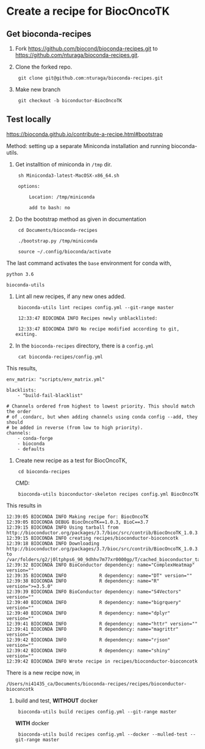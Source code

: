 # Create a recipe for BiocOncoTK


## Get bioconda-recipes

1. Fork https://github.com/biocond/bioconda-recipes.git to
   https://github.com/nturaga/bioconda-recipes.git. 
   
1. Clone the forked repo.

		git clone git@github.com:nturaga/bioconda-recipes.git

1. Make new branch 

		git checkout -b biconductor-BiocOncoTK
		

## Test locally

https://bioconda.github.io/contribute-a-recipe.html#bootstrap

Method: setting up a separate Miniconda installation and running bioconda-utils. 

1. Get installtion of miniconda in `/tmp` dir. 

		sh Miniconda3-latest-MacOSX-x86_64.sh
		
		options: 
		
			Location: /tmp/miniconda
			
			add to bash: no
			
1. Do the bootstrap method as given in documentation 

		cd Documents/bioconda-recipes

		./bootstrap.py /tmp/miniconda
		
		source ~/.config/bioconda/activate


The last command activates the `base` environment for conda with,
 
	python 3.6

	bioconda-utils


1. Lint all new recipes, if any new ones added.

		bioconda-utils lint recipes config.yml --git-range master

		12:33:47 BIOCONDA INFO Recipes newly unblacklisted:
	
		12:33:47 BIOCONDA INFO No recipe modified according to git, exiting.


1. In the `bioconda-recipes` directory, there is a `config.yml`

		cat bioconda-recipes/config.yml

This results,

```
env_matrix: "scripts/env_matrix.yml"

blacklists:
    - "build-fail-blacklist"

# Channels ordered from highest to lowest priority. This should match the order
# of .condarc, but when adding channels using conda config --add, they should
# be added in reverse (from low to high priority).
channels:
    - conda-forge
    - bioconda
    - defaults
```

1. Create new recipe as a test for BiocOncoTK,

		cd bioconda-recipes

	CMD:

		bioconda-utils bioconductor-skeleton recipes config.yml BiocOncoTK
		
		
This results in
		
```		
12:39:05 BIOCONDA INFO Making recipe for: BiocOncoTK
12:39:05 BIOCONDA DEBUG BiocOncoTK==1.0.3, BioC==3.7
12:39:15 BIOCONDA INFO Using tarball from http://bioconductor.org/packages/3.7/bioc/src/contrib/BiocOncoTK_1.0.3.tar.gz
12:39:15 BIOCONDA INFO creating recipes/bioconductor-bioconcotk
12:39:18 BIOCONDA INFO Downloading http://bioconductor.org/packages/3.7/bioc/src/contrib/BiocOncoTK_1.0.3.tar.gz to /var/folders/g2/j0ltphps6_90_9dhhv7m77xr0000gp/T/cached_bioconductor_tarballs/BiocOncoTK_1.0.3.tar.gz
12:39:32 BIOCONDA INFO BioConductor dependency: name="ComplexHeatmap" version=""
12:39:35 BIOCONDA INFO            R dependency: name="DT" version=""
12:39:38 BIOCONDA INFO            R dependency: name="R" version=">=3.5.0"
12:39:39 BIOCONDA INFO BioConductor dependency: name="S4Vectors" version=""
12:39:40 BIOCONDA INFO            R dependency: name="bigrquery" version=""
12:39:40 BIOCONDA INFO            R dependency: name="dplyr" version=""
12:39:41 BIOCONDA INFO            R dependency: name="httr" version=""
12:39:41 BIOCONDA INFO            R dependency: name="magrittr" version=""
12:39:42 BIOCONDA INFO            R dependency: name="rjson" version=""
12:39:42 BIOCONDA INFO            R dependency: name="shiny" version=""
12:39:42 BIOCONDA INFO Wrote recipe in recipes/bioconductor-bioconcotk
```

There is a new recipe now, in 

	/Users/ni41435_ca/Documents/bioconda-recipes/recipes/bioconductor-bioconcotk

1. build and test, **WITHOUT** docker

		bioconda-utils build recipes config.yml --git-range master


	**WITH** docker

		bioconda-utils build recipes config.yml --docker --mulled-test --git-range master



